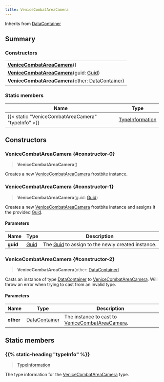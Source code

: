 ```yaml
---
title: VeniceCombatAreaCamera
---
```


Inherits from 
[DataContainer](/vext/ref/shared/class/datacontainer)

## Summary
### Constructors
| |
| ----------- |
| **[VeniceCombatAreaCamera](#constructor-0)**() |
| **[VeniceCombatAreaCamera](#constructor-1)**(guid: [Guid](/vext/ref/shared/class/guid)) |
| **[VeniceCombatAreaCamera](#constructor-2)**(other: [DataContainer](/vext/ref/shared/class/datacontainer)) |

### Static members
| Name | Type |
| ---- | ---- |
| {{< static "VeniceCombatAreaCamera" "typeInfo" >}} | [TypeInformation](/vext/ref/shared/class/typeinformation) |

## Constructors
### VeniceCombatAreaCamera {#constructor-0}
> **VeniceCombatAreaCamera**()

Creates a new [VeniceCombatAreaCamera](/vext/ref/fb/venicecombatareacamera) frostbite instance.

### VeniceCombatAreaCamera {#constructor-1}
> **VeniceCombatAreaCamera**(guid: [Guid](/vext/ref/shared/class/guid))

Creates a new [VeniceCombatAreaCamera](/vext/ref/fb/venicecombatareacamera) frostbite instance and assigns it the provided [Guid](/vext/ref/shared/class/guid).

#### Parameters
| Name | Type | Description |
| ---- | ---- | ----------- |
| **guid** | [Guid](/vext/ref/shared/class/guid) | The [Guid](/vext/ref/shared/class/guid) to assign to the newly created instance. |

### VeniceCombatAreaCamera {#constructor-2}
> **VeniceCombatAreaCamera**(other: [DataContainer](/vext/ref/shared/class/datacontainer))

Casts an instance of type [DataContainer](/vext/ref/shared/class/datacontainer) to [VeniceCombatAreaCamera](/vext/ref/fb/venicecombatareacamera). Will throw an error when trying to cast from an invalid type.

#### Parameters
| Name | Type | Description |
| ---- | ---- | ----------- |
| **other** | [DataContainer](/vext/ref/shared/class/datacontainer) | The instance to cast to [VeniceCombatAreaCamera](/vext/ref/fb/venicecombatareacamera). |

## Static members
### {{% static-heading "typeInfo" %}}
> [TypeInformation](/vext/ref/shared/class/typeinformation)

The type information for the [VeniceCombatAreaCamera](/vext/ref/fb/venicecombatareacamera) type.

